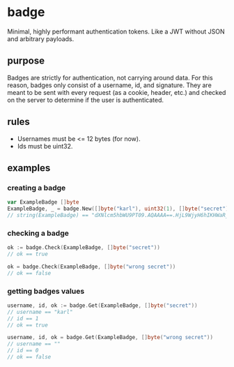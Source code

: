 # badge
Minimal, highly performant authentication tokens. Like a JWT without JSON and arbitrary payloads.

## purpose

Badges are strictly for authentication, not carrying around data. For this reason, badges only consist of a username, id, and signature. They are meant to be sent with every request (as a cookie, header, etc.) and checked on the server to determine if the user is authenticated.

## rules

- Usernames must be <= 12 bytes (for now).
- Ids must be uint32.

## examples

### creating a badge

```go
var ExampleBadge []byte
ExampleBadge, _ = badge.New([]byte("karl"), uint32(1), []byte("secret"))
// string(ExampleBadge) == "dXNlcm5hbWU9PT09.AQAAAA==.HjL9WjyH6hIKHWaR_pwujS7eHU0P2tQRuSIGFnmUEzE="
```

### checking a badge

```go
ok := badge.Check(ExampleBadge, []byte("secret"))
// ok == true

ok = badge.Check(ExampleBadge, []byte("wrong secret"))
// ok == false
```

### getting badges values

```go
username, id, ok := badge.Get(ExampleBadge, []byte("secret"))
// username == "karl"
// id == 1
// ok == true

username, id, ok = badge.Get(ExampleBadge, []byte("wrong secret"))
// username == ""
// id == 0
// ok == false
```
